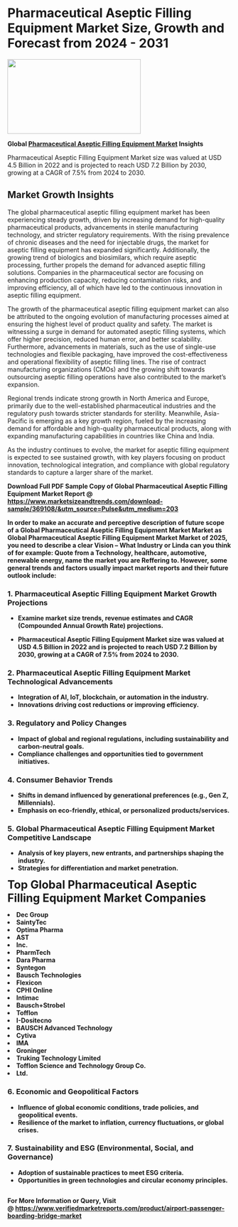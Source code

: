 <H1>Pharmaceutical Aseptic Filling Equipment Market Size, Growth and Forecast from 2024 - 2031</H1><img class="aligncenter size-medium wp-image-584254" src="https://thirdeyenews.in/wp-content/uploads/2024/09/Global-Market-Research-300x168.jpeg" alt="" width="300" height="168" /><p><strong>Global&nbsp;<a href="https://www.marketsizeandtrends.com/download-sample/369108/&amp;utm_source=Pulse&amp;utm_medium=203">Pharmaceutical Aseptic Filling Equipment Market</a> Insights</strong></p><p>Pharmaceutical Aseptic Filling Equipment Market size was valued at USD 4.5 Billion in 2022 and is projected to reach USD 7.2 Billion by 2030, growing at a CAGR of 7.5% from 2024 to 2030.</p><p><h2>Market Growth Insights</h2> <p>The global pharmaceutical aseptic filling equipment market has been experiencing steady growth, driven by increasing demand for high-quality pharmaceutical products, advancements in sterile manufacturing technology, and stricter regulatory requirements. With the rising prevalence of chronic diseases and the need for injectable drugs, the market for aseptic filling equipment has expanded significantly. Additionally, the growing trend of biologics and biosimilars, which require aseptic processing, further propels the demand for advanced aseptic filling solutions. Companies in the pharmaceutical sector are focusing on enhancing production capacity, reducing contamination risks, and improving efficiency, all of which have led to the continuous innovation in aseptic filling equipment.</p> <p><strong></strong></p> <p>The growth of the pharmaceutical aseptic filling equipment market can also be attributed to the ongoing evolution of manufacturing processes aimed at ensuring the highest level of product quality and safety. The market is witnessing a surge in demand for automated aseptic filling systems, which offer higher precision, reduced human error, and better scalability. Furthermore, advancements in materials, such as the use of single-use technologies and flexible packaging, have improved the cost-effectiveness and operational flexibility of aseptic filling lines. The rise of contract manufacturing organizations (CMOs) and the growing shift towards outsourcing aseptic filling operations have also contributed to the market’s expansion.</p> <p>Regional trends indicate strong growth in North America and Europe, primarily due to the well-established pharmaceutical industries and the regulatory push towards stricter standards for sterility. Meanwhile, Asia-Pacific is emerging as a key growth region, fueled by the increasing demand for affordable and high-quality pharmaceutical products, along with expanding manufacturing capabilities in countries like China and India.</p> <p>As the industry continues to evolve, the market for aseptic filling equipment is expected to see sustained growth, with key players focusing on product innovation, technological integration, and compliance with global regulatory standards to capture a larger share of the market.</p> <p><strong></p><p><span class=""><strong>Download Full PDF Sample Copy of Global Pharmaceutical Aseptic Filling Equipment Market Report</strong> @ <a href="https://www.marketsizeandtrends.com/download-sample/369108/&amp;utm_source=Pulse&amp;utm_medium=203" target="_blank">https://www.marketsizeandtrends.com/download-sample/369108/&amp;utm_source=Pulse&amp;utm_medium=203</a></span></p><p>In order to make an accurate and perceptive description of future scope of a Global&nbsp;Pharmaceutical Aseptic Filling Equipment Market Market as Global&nbsp;Pharmaceutical Aseptic Filling Equipment Market Market of 2025, you need to describe a clear Vision &ndash; What Industry or Linda can you think of for example: Quote from a Technology, healthcare, automotive, renewable energy, name the market you are Reffering to. However, some general trends and factors usually impact market reports and their future outlook include:</p><h3>1.&nbsp;<strong>Pharmaceutical Aseptic Filling Equipment Market Growth Projections</strong></h3><ul><li>Examine market size trends, revenue estimates and CAGR (Compounded Annual Growth Rate) projections.</li><li><p>Pharmaceutical Aseptic Filling Equipment Market size was valued at USD 4.5 Billion in 2022 and is projected to reach USD 7.2 Billion by 2030, growing at a CAGR of 7.5% from 2024 to 2030.</p></li></ul><h3>2.&nbsp;<strong>Pharmaceutical Aseptic Filling Equipment Market Technological Advancements</strong></h3><ul><li>Integration of AI, IoT, blockchain, or automation in the industry.</li><li>Innovations driving cost reductions or improving efficiency.</li></ul><h3>3.&nbsp;<strong>Regulatory and Policy Changes</strong></h3><ul><li>Impact of global and regional regulations, including sustainability and carbon-neutral goals.</li><li>Compliance challenges and opportunities tied to government initiatives.</li></ul><h3>4.&nbsp;<strong>Consumer Behavior Trends</strong></h3><ul><li>Shifts in demand influenced by generational preferences (e.g., Gen Z, Millennials).</li><li>Emphasis on eco-friendly, ethical, or personalized products/services.</li></ul><h3>5.&nbsp;<strong>Global Pharmaceutical Aseptic Filling Equipment Market Competitive Landscape</strong></h3><ul><li>Analysis of key players, new entrants, and partnerships shaping the industry.</li><li>Strategies for differentiation and market penetration.</li></ul><p data-pm-slice="1 1 []"><span style="color: inherit; font-family: inherit; font-size: 25px;">Top Global Pharmaceutical Aseptic Filling Equipment Market Companies</span></p><div class="" data-test-id=""><p><li>Dec Group</li><li> SaintyTec</li><li> Optima Pharma</li><li> AST</li><li> Inc.</li><li> PharmTech</li><li> Dara Pharma</li><li> Syntegon</li><li> Bausch Technologies</li><li> Flexicon</li><li> CPHI Online</li><li> Intimac</li><li> Bausch+Strobel</li><li> Tofflon</li><li> I-Dositecno</li><li> BAUSCH Advanced Technology</li><li> Cytiva</li><li> IMA</li><li> Groninger</li><li> Truking Technology Limited</li><li> Tofflon Science and Technology Group Co.</li><li>Ltd.</li></p></div><h3>6.&nbsp;<strong>Economic and Geopolitical Factors</strong></h3><ul><li>Influence of global economic conditions, trade policies, and geopolitical events.</li><li>Resilience of the market to inflation, currency fluctuations, or global crises.</li></ul><h3>7.&nbsp;<strong>Sustainability and ESG (Environmental, Social, and Governance)</strong></h3><ul><li>Adoption of sustainable practices to meet ESG criteria.</li><li>Opportunities in green technologies and circular economy principles.</li></ul><h2><strong style="font-size: 14px;">For More Information or Query, Visit @&nbsp;</strong><a style="background-color: #ffffff; font-size: 14px;" href="https://www.marketsizeandtrends.com/report/pharmaceutical-aseptic-filling-equipment-market/" target="_blank">https://www.verifiedmarketreports.com/product/airport-passenger-boarding-bridge-market</a></h2>
